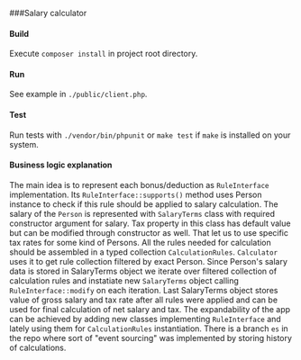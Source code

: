 ###Salary calculator

#### Build
Execute `composer install` in project root directory.

#### Run
See example in `./public/client.php`.

#### Test
Run tests with `./vendor/bin/phpunit` or `make test` if `make` is installed on your system.

#### Business logic explanation
The main idea is to represent each bonus/deduction as `RuleInterface` implementation. 
Its  `RuleInterface::supports()` method uses Person instance to check if this rule should be applied to salary calculation.
The salary of the `Person` is represented with `SalaryTerms` class with required constructor argument for salary. 
Tax property in this class has default value but can be modified through constructor as well. That let us to use specific tax rates for some kind of Persons.
All the rules needed for calculation should be assembled in a typed collection `CalculationRules`. 
`Calculator` uses it to get rule collection filtered by exact Person. 
Since Person's salary data is stored in SalaryTerms object we iterate over filtered collection of calculation rules and instatiate new `SalaryTerms` object calling `RuleInterface::modify` on each iteration.
Last SalaryTerms object stores value of gross salary and tax rate after all rules were applied and can be used for final calculation of net salary and tax.
The expandability of the app can be achieved by adding new classes implementing `RuleInterface` and lately using them for `CalculationRules` instantiation.
There is a branch `es` in the repo where sort of "event sourcing" was implemented by storing history of calculations.

